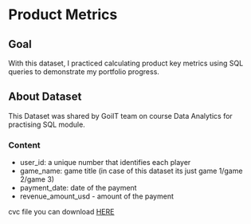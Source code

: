 # **Product Metrics**
## **Goal**
With this dataset, I practiced calculating product key metrics using SQL queries to demonstrate my portfolio progress.

## **About Dataset**

This Dataset was shared by GoiIT team on course Data Analytics for practising SQL module.

### **Content**

- user_id: a unique number that identifies each player
- game_name: game title (in case of this dataset its just game 1/game 2/game 3)
- payment_date: date of the payment
- revenue_amount_usd - amount of the payment

cvc file you can download [HERE]()
